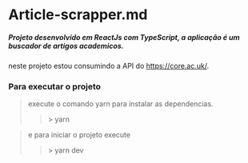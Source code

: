 # Article-scrapper.md





##### Projeto desenvolvido em ReactJs com TypeScript, a aplicação é um buscador de artigos academicos.
neste projeto estou consumindo a API do https://core.ac.uk/.


### Para executar o projeto
>execute o comando yarn para instalar as dependencias.
>  > \> yarn

> e para iniciar o projeto execute
> > \> yarn dev

